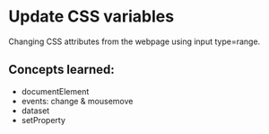 # Update CSS variables

Changing CSS attributes from the webpage using input type=range.

## Concepts learned:

* documentElement
* events: change & mousemove
* dataset
* setProperty
